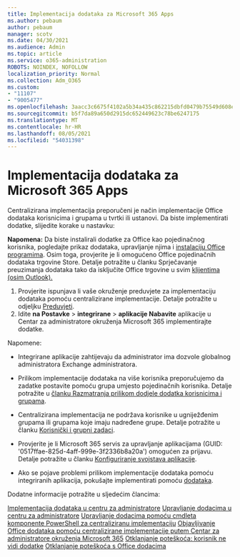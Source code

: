 ```yaml
---
title: Implementacija dodataka za Microsoft 365 Apps
ms.author: pebaum
author: pebaum
manager: scotv
ms.date: 04/30/2021
ms.audience: Admin
ms.topic: article
ms.service: o365-administration
ROBOTS: NOINDEX, NOFOLLOW
localization_priority: Normal
ms.collection: Adm_O365
ms.custom:
- "11107"
- "9005477"
ms.openlocfilehash: 3aacc3c6675f4102a5b34a435c862215dbfd0479b75549d608ed3c91021ed3d7
ms.sourcegitcommit: b5f7da89a650d2915dc652449623c78be6247175
ms.translationtype: MT
ms.contentlocale: hr-HR
ms.lasthandoff: 08/05/2021
ms.locfileid: "54031398"
---
```

# <a name="deploying-add-ins-for-microsoft-365-apps"></a>Implementacija dodataka za Microsoft 365 Apps

Centralizirana implementacija preporučeni je način implementacije Office dodataka korisnicima i grupama u tvrtki ili ustanovi. Da biste implementirati dodatke, slijedite korake u nastavku:

**Napomena:** Da biste instalirali dodatke za Office kao pojedinačnog korisnika, pogledajte prikaz dodataka, upravljanje njima i [instalaciju Office programima](https://support.microsoft.com/topic/view-manage-and-install-add-ins-in-office-programs-16278816-1948-4028-91e5-76dca5380f8d). Osim toga, provjerite je li omogućeno Office pojedinačnih dodataka trgovine Store. Detalje potražite u članku Sprječavanje preuzimanja dodataka tako da isključite Office trgovine u svim [klijentima (osim Outlook).](https://docs.microsoft.com/microsoft-365/admin/manage/manage-addins-in-the-admin-center?view=o365-worldwide#prevent-add-in-downloads-by-turning-off-the-office-store-across-all-clients-except-outlook)

1. Provjerite ispunjava li vaše okruženje preduvjete za implementaciju dodataka pomoću centralizirane implementacije. Detalje potražite u odjeljku [Preduvjeti](https://docs.microsoft.com/microsoft-365/admin/manage/centralized-deployment-of-add-ins?#requirements).
2. Idite **na Postavke**  >  **integrirane**  >  **aplikacije Nabavite** aplikacije u Centar za administratore okruženja Microsoft 365 implementirajte dodatke. 

Napomene: 

- Integrirane aplikacije zahtijevaju da administrator ima dozvole globalnog administratora Exchange administratora.

- Prilikom implementacije dodataka na više korisnika preporučujemo da zadatke postavite pomoću grupa umjesto pojedinačnih korisnika. Detalje potražite u [članku Razmatranja prilikom dodjele dodatka korisnicima i grupama](https://docs.microsoft.com/microsoft-365/admin/manage/manage-deployment-of-add-ins?view=o365-worldwide#considerations-when-assigning-an-add-in-to-users-and-groups).

- Centralizirana implementacija ne podržava korisnike u ugniježđenim grupama ili grupama koje imaju nadređene grupe. Detalje potražite u članku [Korisnički i grupni zadaci](https://docs.microsoft.com/microsoft-365/admin/manage/centralized-deployment-of-add-ins?view=o365-worldwide#user-and-group-assignments).

- Provjerite je li Microsoft 365 servis za upravljanje aplikacijama (GUID: '0517ffae-825d-4aff-999e-3f2336b8a20a') omogućen za prijavu. Detalje potražite u članku [Konfiguriranje svojstava aplikacije](https://docs.microsoft.com/azure/active-directory/manage-apps/add-application-portal-configure#configure-app-properties).

- Ako se pojave problemi prilikom implementacije dodataka pomoću integriranih aplikacija, pokušajte implementirati pomoću [dodataka](https://admin.microsoft.com/AdminPortal/Home?#/Settings/AddIns).

Dodatne informacije potražite u sljedećim člancima:

[Implementacija dodataka u centru za administratore](https://docs.microsoft.com/microsoft-365/admin/manage/manage-deployment-of-add-ins) 
 [Upravljanje dodacima u centru za administratore](https://docs.microsoft.com/microsoft-365/admin/manage/manage-addins-in-the-admin-center) 
 [Upravljanje dodacima pomoću cmdleta komponente PowerShell za centraliziranu implementaciju](https://docs.microsoft.com/microsoft-365/enterprise/use-the-centralized-deployment-powershell-cmdlets-to-manage-add-ins) 
 [Objavljivanje Office dodataka pomoću centralizirane implementacije putem Centar za administratore okruženja Microsoft 365](https://docs.microsoft.com/office/dev/add-ins/publish/centralized-deployment#publish-an-office-add-in-via-centralized-deployment) 
 [Otklanjanje poteškoća: korisnik ne vidi dodatke](https://docs.microsoft.com/office365/troubleshoot/access-management/user-not-seeing-add-ins) 
 [Otklanjanje poteškoća s Office dodacima](https://docs.microsoft.com/office/dev/add-ins/testing/testing-and-troubleshooting)
